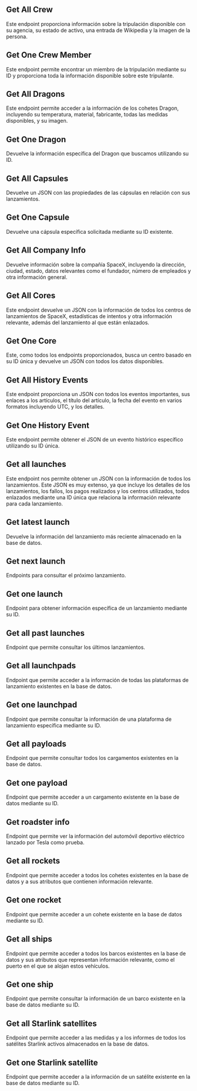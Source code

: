 ## Get All Crew

Este endpoint proporciona información sobre la tripulación disponible con su agencia, su estado de activo, una entrada de Wikipedia y la imagen de la persona.

## Get One Crew Member

Este endpoint permite encontrar un miembro de la tripulación mediante su ID y proporciona toda la información disponible sobre este tripulante.

## Get All Dragons

Este endpoint permite acceder a la información de los cohetes Dragon, incluyendo su temperatura, material, fabricante, todas las medidas disponibles, y su imagen.

## Get One Dragon

Devuelve la información específica del Dragon que buscamos utilizando su ID.

## Get All Capsules

Devuelve un JSON con las propiedades de las cápsulas en relación con sus lanzamientos.

## Get One Capsule

Devuelve una cápsula específica solicitada mediante su ID existente.

## Get All Company Info

Devuelve información sobre la compañía SpaceX, incluyendo la dirección, ciudad, estado, datos relevantes como el fundador, número de empleados y otra información general.

## Get All Cores

Este endpoint devuelve un JSON con la información de todos los centros de lanzamientos de SpaceX, estadísticas de intentos y otra información relevante, además del lanzamiento al que están enlazados.

## Get One Core

Este, como todos los endpoints proporcionados, busca un centro basado en su ID única y devuelve un JSON con todos los datos disponibles.

## Get All History Events

Este endpoint proporciona un JSON con todos los eventos importantes, sus enlaces a los artículos, el título del artículo, la fecha del evento en varios formatos incluyendo UTC, y los detalles.

## Get One History Event

Este endpoint permite obtener el JSON de un evento histórico específico utilizando su ID única.

## Get all launches
Este endpoint nos permite obtener un JSON con la información de todos los lanzamientos. Este JSON es muy extenso, ya que incluye los detalles de los lanzamientos, los fallos, los pagos realizados y los centros utilizados, todos enlazados mediante una ID única que relaciona la información relevante para cada lanzamiento.

## Get latest launch
Devuelve la información del lanzamiento más reciente almacenado en la base de datos.

## Get next launch
Endpoints para consultar el próximo lanzamiento.

## Get one launch
Endpoint para obtener información específica de un lanzamiento mediante su ID.

## Get all past launches
Endpoint que permite consultar los últimos lanzamientos.

## Get all launchpads
Endpoint que permite acceder a la información de todas las plataformas de lanzamiento existentes en la base de datos.

## Get one launchpad
Endpoint que permite consultar la información de una plataforma de lanzamiento específica mediante su ID.

## Get all payloads
Endpoint que permite consultar todos los cargamentos existentes en la base de datos.

## Get one payload
Endpoint que permite acceder a un cargamento existente en la base de datos mediante su ID.

## Get roadster info
Endpoint que permite ver la información del automóvil deportivo eléctrico lanzado por Tesla como prueba.

## Get all rockets
Endpoint que permite acceder a todos los cohetes existentes en la base de datos y a sus atributos que contienen información relevante.

## Get one rocket  
Endpoint que permite acceder a un cohete existente en la base de datos mediante su ID.

## Get all ships
Endpoint que permite acceder a todos los barcos existentes en la base de datos y sus atributos que representan información relevante, como el puerto en el que se alojan estos vehículos.

## Get one ship
Endpoint que permite consultar la información de un barco existente en la base de datos mediante su ID.

## Get all Starlink satellites
Endpoint que permite acceder a las medidas y a los informes de todos los satélites Starlink activos almacenados en la base de datos.

## Get one Starlink satellite
Endpoint que permite acceder a la información de un satélite existente en la base de datos mediante su ID.